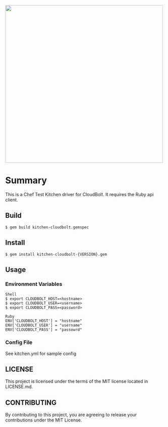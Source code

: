 <img src="https://www.cloudbolt.io/wp-content/uploads/CloudBolt_hlogo_blue_cloud_w_text2-1.png" width="500">

# Summary
This is a Chef Test Kitchen driver for CloudBolt.  It requires the Ruby api client.

## Build

```
$ gem build kitchen-cloudbolt.gemspec
```

## Install

```
$ gem install kitchen-cloudbolt-{VERSION}.gem
```

## Usage

### Environment Variables
```
Shell
$ export CLOUDBOLT_HOST=<hostname>
$ export CLOUDBOLT_USER=<username>
$ export CLOUDBOLT_PASS=<password>

Ruby
ENV['CLOUDBOLT_HOST'] = "hostname"
ENV['CLOUDBOLT_USER'] = "username"
ENV['CLOUDBOLT_PASS'] = "passowrd"
```

### Config File
See kitchen.yml for sample config

## LICENSE
This project is licensed under the terms of the MIT license located in LICENSE.md.

## CONTRIBUTING

By contributing to this project, you are agreeing to release your contributions under the MIT License.
